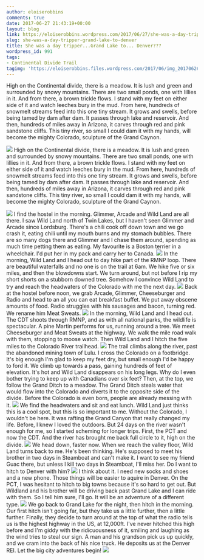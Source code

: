 ```yaml
---
author: eloiserobbins
comments: true
date: 2017-06-27 21:43:19+00:00
layout: blog
link: https://eloiserobbins.wordpress.com/2017/06/27/she-was-a-day-tripper-grand-lake-to-denver/
slug: she-was-a-day-tripper-grand-lake-to-denver
title: She was a day tripper...Grand Lake to... Denver???
wordpress_id: 991
tags:
- Continental Divide Trail
tagimg: 'https://eloiserobbins.files.wordpress.com/2017/06/img_20170626_143250.jpg'
---
```


High on the Continental divide, there is a meadow. It is lush and green and surrounded by snowy mountains. There are two small ponds, one with lillies in it. And from there, a brown trickle flows. I stand with my feet on either side of it and watch leeches bury in the mud. From here, hundreds of snowmelt streams feed into this one tiny stream. It grows and swells, before being tamed by dam after dam. It passes through lake and reservoir. And then, hundreds of miles away in Arizona, it carves through red and pink sandstone cliffs. This tiny river, so small I could dam it with my hands, will become the mighty Colorado, sculpture of the Grand Caynon.


[![](https://eloiserobbins.files.wordpress.com/2017/06/img_20170626_143250.jpg)](https://eloiserobbins.files.wordpress.com/2017/06/img_20170626_143250.jpg)
High on the Continental divide, there is a meadow. It is lush and green and surrounded by snowy mountains. There are two small ponds, one with lillies in it. And from there, a brown trickle flows. I stand with my feet on either side of it and watch leeches bury in the mud. From here, hundreds of snowmelt streams feed into this one tiny stream. It grows and swells, before being tamed by dam after dam. It passes through lake and reservoir. And then, hundreds of miles away in Arizona, it carves through red and pink sandstone cliffs. This tiny river, so small I could dam it with my hands, will become the mighty Colorado, sculpture of the Grand Caynon.

[![](https://eloiserobbins.files.wordpress.com/2017/06/img_20170625_074134.jpg)](https://eloiserobbins.files.wordpress.com/2017/06/img_20170625_074134.jpg)
I find the hostel in the morning. Glimmer, Arcade and Wild Land are all there. I saw Wild Land north of Twin Lakes, but I haven't seen Glimmer and Arcade since Lordsburg. There's a chili cook off down town and we go crash it, eating chili until my mouth burns and my stomach bubbles. There are so many dogs there and Glimmer and I chase them around, spending as much time petting them as eating. My favourite is a Boston terrier in a wheelchair. I'd put her in my pack and carry her to Canada.
[![](https://eloiserobbins.files.wordpress.com/2017/06/img_20170625_093523.jpg)](https://eloiserobbins.files.wordpress.com/2017/06/img_20170625_093523.jpg)
In the morning, Wild Land and I head out to day hike part of the RMNP loop. There are beautiful waterfalls and no one is on the trail at 6am. We hike five or six miles, and then the blowdowns start. We turn around, but not before I rip my short shorts on a stubborn downed tree. Somehow I convince Wild Land to try and reach the headwaters of the Colorado with me the next day.
[![](https://eloiserobbins.files.wordpress.com/2017/06/img_20170626_092716.jpg)](https://eloiserobbins.files.wordpress.com/2017/06/img_20170626_092716.jpg)
Back at the hostel before noon, we grab Arcade, Glimmer, Cheeseburger and Radio and head to an all you can eat breakfast buffet. We put away obscene amounts of food. Radio struggles with his sausages and bacon, turning red. We rename him Meat Sweats.
[![](https://eloiserobbins.files.wordpress.com/2017/06/img_20170626_131327.jpg)](https://eloiserobbins.files.wordpress.com/2017/06/img_20170626_131327.jpg)
In the morning, Wild Land and I head out. The CDT shoots through RMNP, and as with all national parks, the wildlife is spectacular. A pine Martin performs for us, running around a tree. We meet Cheeseburger and Meat Sweats at the highway. We walk the mile road walk with them, stopping to moose watch. Then Wild Land and I hitch the five miles to the Colorado River trailhead.
[![](https://eloiserobbins.files.wordpress.com/2017/06/img_20170626_134719.jpg)](https://eloiserobbins.files.wordpress.com/2017/06/img_20170626_134719.jpg)
The trail climbs along the river, past the abandoned mining town of Lulu. I cross the Colorado on a footbridge. It's big enough I'm glad to keep my feet dry, but small enough I'd be happy to ford it. We climb up towards a pass, gaining hundreds of feet of elevation. It's hot and Wild Land disappears on his long legs. Why do I even bother trying to keep up with Canadians over six feet? Then, at the top, we follow the Grand Ditch to a meadow. The Grand Ditch steals water that would flow into the Colorado and diverts it to the opposite side of the divide. Before the Colorado is even born, people are already messing with it.
[![](https://eloiserobbins.files.wordpress.com/2017/06/img_20170626_142151.jpg)](https://eloiserobbins.files.wordpress.com/2017/06/img_20170626_142151.jpg)
We find the headwaters and sit and eat lunch. Wild Land just thinks this is a cool spot, but this is so important to me. Without the Colorado, I wouldn't be here. It was rafting the Grand Canyon that really changed my life. Before, I knew I loved the outdoors. But 24 days on the river wasn't enough for me, so I started scheming for longer trips. First, the PCT and now the CDT. And the river has brought me back full circle to it, high on the divide.
[![](https://eloiserobbins.files.wordpress.com/2017/06/img_20170626_143716.jpg)](https://eloiserobbins.files.wordpress.com/2017/06/img_20170626_143716.jpg)
We head down, faster now. When we reach the valley floor, Wild Land turns back to me. He's been thinking. He's supposed to meet his brother in two days in Steamboat and can't make it. I want to see my friend Guac there, but unless I kill two days in Steamboat, I'll miss her. Do I want to hitch to Denver with him? 
[![](https://eloiserobbins.files.wordpress.com/2017/06/img_20170626_170234.jpg)](https://eloiserobbins.files.wordpress.com/2017/06/img_20170626_170234.jpg)
I think about it. I need new socks and shoes and a new phone. Those things will be easier to aquire in Denver. On the PCT, I was hesitant to hitch to big towns because it's so hard to get out. But Wildland and his brother will be driving back past Grand Lake and I can ride with them. So I tell him sure, I'll go. It will be an adventure of a different type.
[![](https://eloiserobbins.files.wordpress.com/2017/06/img_20170627_111057.jpg)](https://eloiserobbins.files.wordpress.com/2017/06/img_20170627_111057.jpg)
We go back to Grand Lake for the night, then hitch in the morning. Our first hitch isn't going far, but they take us a little further, then a little further. Finally, they decide to turn around at the top of what the radio tells us is the highest highway in the US, at 12,000ft. I've never hitched this high before and I'm giddy with the ridicuousness of it, smiling and laughing as the wind tries to steal our sign. A man and his grandson pick us up quickly, and we cram into the back of his nice truck. He deposits us at the Denver REI. Let the big city adventures begin!
[![](https://eloiserobbins.files.wordpress.com/2017/06/img_20170627_103904.jpg)](https://eloiserobbins.files.wordpress.com/2017/06/img_20170627_103904.jpg)

